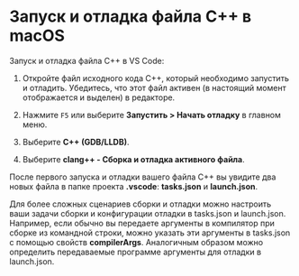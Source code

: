 <h1 data-loc-id="walkthrough.mac.title.run.and.debug.your.file">Запуск и отладка файла C++ в macOS</h1>
<p data-loc-id="walkthrough.mac.run.and.debug.your.file">Запуск и отладка файла C++ в VS Code:</p>
<ol>
<li><p data-loc-id="walkthrough.mac.instructions1">Откройте файл исходного кода C++, который необходимо запустить и отладить. Убедитесь, что этот файл активен (в настоящий момент отображается и выделен) в редакторе.</p>
</li>
<li><p data-loc-id="walkthrough.mac.press.f5">Нажмите <code>F5</code> или выберите <strong><span data-loc-id="walkthrough.mac.run" data-loc-hint="Refers to Run command on main menu">Запустить</span> &gt; <span data-loc-id="walkthrough.mac.start.debugging" data-loc-hint="Refers to Start Debugging command under Run menu on main menu">Начать отладку</span></strong> в главном меню.</p>
</li>
<li><p data-loc-id="walkthrough.mac.select.compiler">Выберите <strong>C++ (GDB/LLDB)</strong>.</p>
</li>
<li><p data-loc-id="walkthrough.mac.choose.build.active.file">Выберите <strong>clang++ - <span data-loc-id="walkthrough.mac.build.and.debug.active.file" data-loc-hint="Should be the same as translation for build.and.debug.active.file in extension.ts">Сборка и отладка активного файла</span></strong>.</p>
</li>
</ol>
<p data-loc-id="walkthrough.mac.after.running">После первого запуска и отладки вашего файла C++ вы увидите два новых файла в папке проекта <strong>.vscode</strong>: <strong>tasks.json</strong> и <strong>launch.json</strong>.</p>

<p data-loc-id="walkthrough.mac.for.more.complex">Для более сложных сценариев сборки и отладки можно настроить ваши задачи сборки и конфигурации отладки в <span>tasks.json</span> и <span>launch.json</span>. Например, если обычно вы передаете аргументы в компилятор при сборке из командной строки, можно указать эти аргументы в <span>tasks.json</span> с помощью свойств <strong>compilerArgs</strong>. Аналогичным образом можно определить передаваемые программе аргументы для отладки в <span>launch.json</span>.</p>
